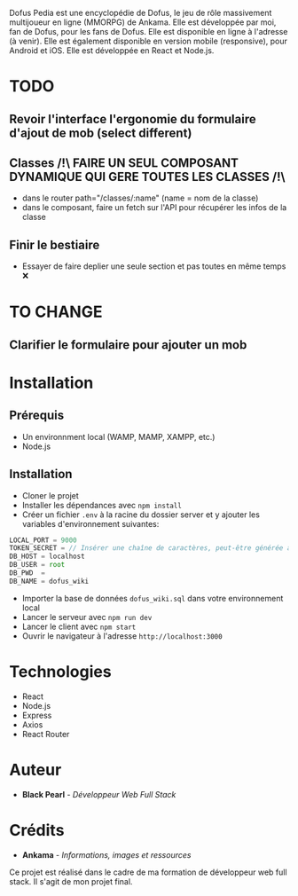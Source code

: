 Dofus Pedia est une encyclopédie de Dofus, le jeu de rôle massivement multijoueur en ligne (MMORPG) de Ankama. Elle est développée par moi, fan de Dofus, pour les fans de Dofus. Elle est disponible en ligne à l'adresse (à venir). Elle est également disponible en version mobile (responsive), pour Android et iOS. Elle est développée en React et Node.js. 

# TODO
## Revoir l'interface l'ergonomie du formulaire d'ajout de mob (select different)

## Classes /!\ FAIRE UN SEUL COMPOSANT DYNAMIQUE QUI GERE TOUTES LES CLASSES /!\
- dans le router path="/classes/:name" (name = nom de la classe)
- dans le composant, faire un fetch sur l'API pour récupérer les infos de la classe

## Finir le bestiaire
- Essayer de faire deplier une seule section et pas toutes en même temps ❌

# TO CHANGE
## Clarifier le formulaire pour ajouter un mob

# Installation

## Prérequis
- Un environnment local (WAMP, MAMP, XAMPP, etc.)
- Node.js

## Installation
- Cloner le projet
- Installer les dépendances avec `npm install`
- Créer un fichier `.env` à la racine du dossier server et y ajouter les variables d'environnement suivantes:
```js
LOCAL_PORT = 9000
TOKEN_SECRET = // Insérer une chaîne de caractères, peut-être générée avec https://www.random.org/strings/
DB_HOST = localhost
DB_USER = root
DB_PWD  =
DB_NAME = dofus_wiki
```
- Importer la base de données `dofus_wiki.sql` dans votre environnement local
- Lancer le serveur avec `npm run dev`
- Lancer le client avec `npm start`
- Ouvrir le navigateur à l'adresse `http://localhost:3000`

# Technologies
- React
- Node.js
- Express
- Axios
- React Router

# Auteur
- **Black Pearl** - *Développeur Web Full Stack*

# Crédits
- **Ankama** - *Informations, images et ressources*

Ce projet est réalisé dans le cadre de ma formation de développeur web full stack. Il s'agit de mon projet final.